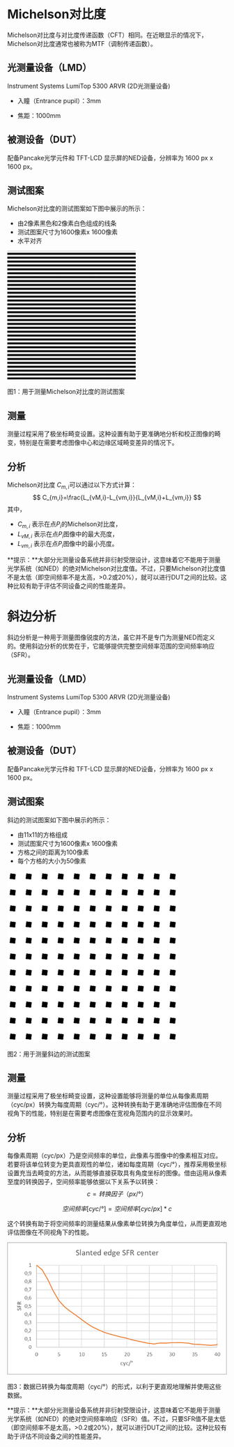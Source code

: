 # Michelson对比度

Michelson对比度与对比度传递函数（CFT）相同。在近眼显示的情况下，Michelson对比度通常也被称为MTF（调制传递函数）。



## 光测量设备（LMD）

Instrument Systems LumiTop 5300 ARVR (2D光测量设备)

- 入瞳（Entrance pupil）：3mm

- 焦距：1000mm



## **被测设备（DUT）**

配备Pancake光学元件和 TFT-LCD 显示屏的NED设备，分辨率为 1600 px x 1600 px。



## 测试图案

Michelson对比度的测试图案如下图中展示的所示：

- 由2像素黑色和2像素白色组成的线条
- 测试图案尺寸为1600像素x 1600像素
- 水平对齐

![image-20240718142333190](assets/image-20240718142333190.png)

图1：用于测量Michelson对比度的测试图案



## 测量

测量过程采用了极坐标畸变设置。这种设置有助于更准确地分析和校正图像的畸变，特别是在需要考虑图像中心和边缘区域畸变差异的情况下。



## 分析

Michelson对比度 $C_{m,i}$可以通过以下方式计算：
$$
C_{m,i}=\frac{L_{vM,i}-L_{vm,i}}{L_{vM,i}+L_{vm,i}}
$$
其中，

- $C_{m,i}$ 表示在点$P_i$的Michelson对比度，
- $L_{vM,i}$ 表示在点$P_i$图像中的最大亮度，
- $L_{vm,i}$ 表示在点$P_i$图像中的最小亮度。



**提示：**大部分光测量设备系统并非衍射受限设计，这意味着它不能用于测量光学系统（如NED）的绝对Michelson对比度值。不过，只要Michelson对比度值不是太低（即空间频率不是太高，>0.2或20%），就可以进行DUT之间的比较。这种比较有助于评估不同设备之间的性能差异。



# 斜边分析

斜边分析是一种用于测量图像锐度的方法，虽它并不是专门为测量NED而定义的。使用斜边分析的优势在于，它能够提供完整空间频率范围的空间频率响应（SFR）。



## 光测量设备（LMD）

Instrument Systems LumiTop 5300 ARVR (2D光测量设备)

- 入瞳（Entrance pupil）：3mm

- 焦距：1000mm



## **被测设备（DUT）**

配备Pancake光学元件和 TFT-LCD 显示屏的NED设备，分辨率为 1600 px x 1600 px。



## 测试图案

斜边的测试图案如下图中展示的所示：

- 由11x11的方格组成
- 测试图案尺寸为1600像素x 1600像素
- 方格之间的距离为100像素
- 每个方格的大小为50像素

![image-20240718143936287](assets/image-20240718143936287.png)

图2：用于测量斜边的测试图案



## 测量

测量过程采用了极坐标畸变设置，这种设置能够将测量的单位从每像素周期（cyc/px）转换为每度周期（cyc/°）。这种转换有助于更准确地评估图像在不同视角下的性能，特别是在需要考虑图像在宽视角范围内的显示效果时。



## 分析

每像素周期（cyc/px）乃是空间频率的单位，此像素与图像中的像素相互对应。若要将该单位转变为更具直观性的单位，诸如每度周期（cyc/°），推荐采用极坐标设置充当去畸变的方法，从而能够直接获取具有角度坐标的图像。借由运用从像素至度的转换因子，空间频率能够依据以下关系予以转换：
$$
c=转换因子（px/°）
$$

$$
空间频率 [cyc/°] = 空间频率 [cyc/px] * c
$$

这个转换有助于将空间频率的测量结果从像素单位转换为角度单位，从而更直观地评估图像在不同视角下的性能。

![image-20240718144921137](assets/image-20240718144921137.png)

图3：数据已转换为每度周期（cyc/°）的形式，以利于更直观地理解并使用这些数据。



**提示：**大部分光测量设备系统并非衍射受限设计，这意味着它不能用于测量光学系统（如NED）的绝对空间频率响应（SFR）值。不过，只要SFR值不是太低（即空间频率不是太高，>0.2或20%），就可以进行DUT之间的比较。这种比较有助于评估不同设备之间的性能差异。